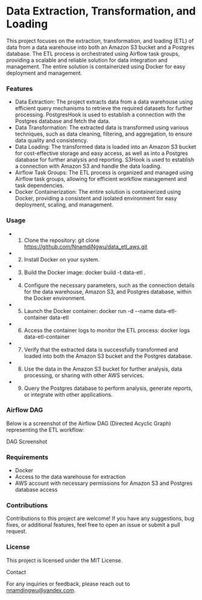 # Data Extraction, Transformation, and Loading

This project focuses on the extraction, transformation, and loading (ETL) of data from a data warehouse into both an Amazon S3 bucket and a Postgres database. The ETL process is orchestrated using Airflow task groups, providing a scalable and reliable solution for data integration and management. The entire solution is containerized using Docker for easy deployment and management.

### Features

* Data Extraction: The project extracts data from a data warehouse using efficient query mechanisms to retrieve the required datasets for further processing. PostgresHook is used to establish a connection with the Postgres database and fetch the data.
* Data Transformation: The extracted data is transformed using various techniques, such as data cleaning, filtering, and aggregation, to ensure data quality and consistency.
* Data Loading: The transformed data is loaded into an Amazon S3 bucket for cost-effective storage and easy access, as well as into a Postgres database for further analysis and reporting. S3Hook is used to establish a connection with Amazon S3 and handle the data loading.
* Airflow Task Groups: The ETL process is organized and managed using Airflow task groups, allowing for efficient workflow management and task dependencies.
* Docker Containerization: The entire solution is containerized using Docker, providing a consistent and isolated environment for easy deployment, scaling, and management.

### Usage

* 1. Clone the repository: git clone https://github.com/NnamdiNgwu/data_etl_aws.git
* 2. Install Docker on your system.
* 3. Build the Docker image: docker build -t data-etl .
* 4. Configure the necessary parameters, such as the connection details for the data warehouse, Amazon S3, and Postgres database, within the Docker environment.
* 5. Launch the Docker container: docker run -d --name data-etl-container data-etl
* 6. Access the container logs to monitor the ETL process: docker logs data-etl-container
* 7. Verify that the extracted data is successfully transformed and loaded into both the Amazon S3 bucket and the Postgres database.
* 8. Use the data in the Amazon S3 bucket for further analysis, data processing, or sharing with other AWS services.
* 9. Query the Postgres database to perform analysis, generate reports, or integrate with other applications.

### Airflow DAG

Below is a screenshot of the Airflow DAG (Directed Acyclic Graph) representing the ETL workflow:

DAG Screenshot

### Requirements

* Docker
* Access to the data warehouse for extraction
* AWS account with necessary permissions for Amazon S3 and Postgres database access

### Contributions

Contributions to this project are welcome! If you have any suggestions, bug fixes, or additional features, feel free to open an issue or submit a pull request.

### License

This project is licensed under the MIT License.

Contact

For any inquiries or feedback, please reach out to nnamdingwu@yandex.com.

